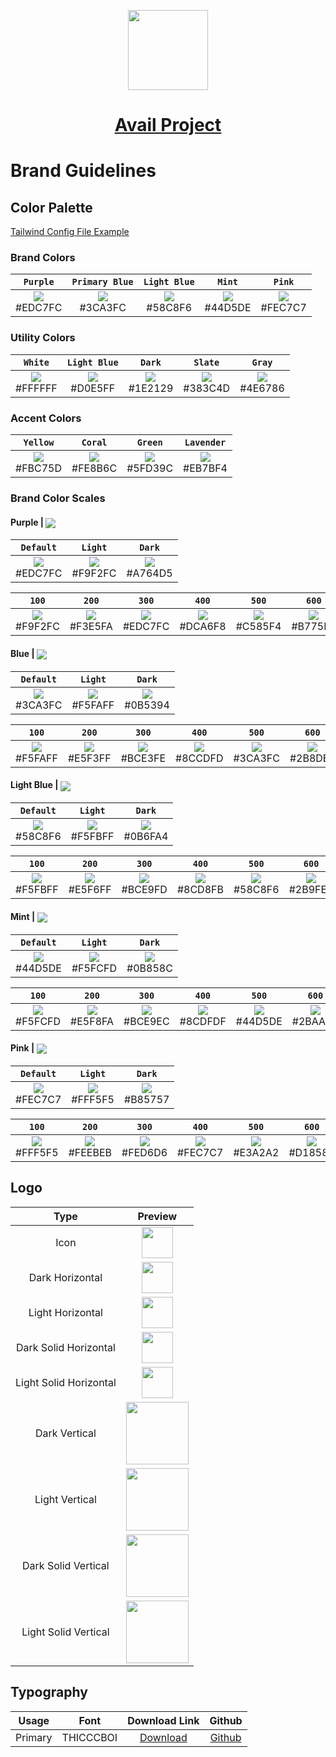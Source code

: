 <p align="center">
  <a href="https://www.availproject.org">
    <picture>
      <source media="(prefers-color-scheme: dark)" srcset="https://avail-project.notion.site/image/https%3A%2F%2Fprod-files-secure.s3.us-west-2.amazonaws.com%2F262da8dd-e38c-44da-b392-17097a293c89%2F8c37f1a8-a3d6-42b8-acf2-08a170aeb3c9%2Favail_logo_icon3x-1.svg?id=973e7bf2-94f5-4424-9a25-46b22e1fb9ef&table=block&spaceId=262da8dd-e38c-44da-b392-17097a293c89&userId=&cache=v2">
      <img src="https://avail-project.notion.site/image/https%3A%2F%2Fprod-files-secure.s3.us-west-2.amazonaws.com%2F262da8dd-e38c-44da-b392-17097a293c89%2F8c37f1a8-a3d6-42b8-acf2-08a170aeb3c9%2Favail_logo_icon3x-1.svg?id=973e7bf2-94f5-4424-9a25-46b22e1fb9ef&table=block&spaceId=262da8dd-e38c-44da-b392-17097a293c89&userId=&cache=v2" height="128">
    </picture>
    <h1 align="center">Avail Project</h1>
  </a>
</p>

# Brand Guidelines

## Color Palette

[Tailwind Config File Example](/style-guides/tailwind-config.example.js)

### Brand Colors
| `Purple` | `Primary Blue` | `Light Blue` | `Mint` | `Pink` |
|:--:|:--:|:--:|:--:|:--:|
|<a href='#'><img valign='middle' src='https://readme-swatches.vercel.app/EDC7FC?style=round&size=70'/></a> <br/> #EDC7FC|<a href='#'><img valign='middle' src='https://readme-swatches.vercel.app/3CA3FC?style=round&size=70'/></a> <br/> #3CA3FC|<a href='#'><img valign='middle' src='https://readme-swatches.vercel.app/58C8F6?style=round&size=70'/></a> <br/> #58C8F6|<a href='#'><img valign='middle' src='https://readme-swatches.vercel.app/44D5DE?style=round&size=70'/></a> <br/> #44D5DE|<a href='#'><img valign='middle' src='https://readme-swatches.vercel.app/FEC7C7?style=round&size=70'/></a> <br/> #FEC7C7|

### Utility Colors
| `White` | `Light Blue` | `Dark` | `Slate` | `Gray` |
|:--:|:--:|:--:|:--:|:--:|
|<a href='#'><img valign='middle' src='https://readme-swatches.vercel.app/FFFFFF?style=round&size=70'/></a> <br/> #FFFFFF|<a href='#'><img valign='middle' src='https://readme-swatches.vercel.app/D0E5FF?style=round&size=70'/></a> <br/> #D0E5FF|<a href='#'><img valign='middle' src='https://readme-swatches.vercel.app/1E2129?style=round&size=70'/></a> <br/> #1E2129|<a href='#'><img valign='middle' src='https://readme-swatches.vercel.app/383C4D?style=round&size=70'/></a> <br/> #383C4D|<a href='#'><img valign='middle' src='https://readme-swatches.vercel.app/4E6786?style=round&size=70'/></a> <br/> #4E6786|

### Accent Colors

| `Yellow` | `Coral` | `Green` | `Lavender` |
|:--:|:--:|:--:|:--:|
|<a href='#'><img valign='middle' src='https://readme-swatches.vercel.app/FBC75D?style=round&size=70'/></a> <br/> #FBC75D|<a href='#'><img valign='middle' src='https://readme-swatches.vercel.app/FE8B6C?style=round&size=70'/></a> <br/> #FE8B6C|<a href='#'><img valign='middle' src='https://readme-swatches.vercel.app/5FD39C?style=round&size=70'/></a> <br/> #5FD39C|<a href='#'><img valign='middle' src='https://readme-swatches.vercel.app/EB7BF4?style=round&size=70'/></a> <br/> #EB7BF4|

### Brand Color Scales

#### Purple | <a href='#'><img valign='middle' src='https://readme-swatches.vercel.app/EDC7FC?style=round&size=16'/></a>
| `Default` | `Light` |  `Dark` | 
|:--:|:--:|:--:|
|<a href='#'><img valign='middle' src='https://readme-swatches.vercel.app/EDC7FC?style=round&size=70'/></a> <br/> #EDC7FC|<a href='#'><img valign='middle' src='https://readme-swatches.vercel.app/F9F2FC?style=round&size=70'/></a> <br/> #F9F2FC|<a href='#'><img valign='middle' src='https://readme-swatches.vercel.app/A764D5?style=round&size=70'/></a> <br/> #A764D5|

| `100` | `200` | `300` | `400` | `500` | `600` | `700` | `800` | `900` | 
|:--:|:--:|:--:|:--:|:--:|:--:|:--:|:--:|:--:|
| <a href='#'><img valign='middle' src='https://readme-swatches.vercel.app/F9F2FC?style=round&size=70'/></a> <br/> #F9F2FC | <a href='#'><img valign='middle' src='https://readme-swatches.vercel.app/F3E5FA?style=round&size=70'/></a> <br/> #F3E5FA | <a href='#'><img valign='middle' src='https://readme-swatches.vercel.app/EDC7FC?style=round&size=70'/></a> <br/> #EDC7FC | <a href='#'><img valign='middle' src='https://readme-swatches.vercel.app/DCA6F8?style=round&size=70'/></a> <br/> #DCA6F8 | <a href='#'><img valign='middle' src='https://readme-swatches.vercel.app/C585F4?style=round&size=70'/></a> <br/> #C585F4 | <a href='#'><img valign='middle' src='https://readme-swatches.vercel.app/B775E9?style=round&size=70'/></a> <br/> #B775E9 | <a href='#'><img valign='middle' src='https://readme-swatches.vercel.app/A764D5?style=round&size=70'/></a> <br/> #A764D5 | <a href='#'><img valign='middle' src='https://readme-swatches.vercel.app/8F4DB8?style=round&size=70'/></a> <br/> #8F4DB8 | <a href='#'><img valign='middle' src='https://readme-swatches.vercel.app/6B3489?style=round&size=70'/></a> <br/> #6B3489 |

#### Blue | <a href='#'><img valign='middle' src='https://readme-swatches.vercel.app/3CA3FC?style=round&size=16'/></a>
| `Default` | `Light` |  `Dark` | 
|:--:|:--:|:--:|
|<a href='#'><img valign='middle' src='https://readme-swatches.vercel.app/3CA3FC?style=round&size=70'/></a> <br/> #3CA3FC|<a href='#'><img valign='middle' src='https://readme-swatches.vercel.app/F5FAFF?style=round&size=70'/></a> <br/> #F5FAFF|<a href='#'><img valign='middle' src='https://readme-swatches.vercel.app/0B5394?style=round&size=70'/></a> <br/> #0B5394|

| `100` | `200` | `300` | `400` | `500` | `600` | `700` | `800` | `900` | 
|:--:|:--:|:--:|:--:|:--:|:--:|:--:|:--:|:--:|
| <a href='#'><img valign='middle' src='https://readme-swatches.vercel.app/F5FAFF?style=round&size=70'/></a> <br/> #F5FAFF | <a href='#'><img valign='middle' src='https://readme-swatches.vercel.app/E5F3FF?style=round&size=70'/></a> <br/> #E5F3FF | <a href='#'><img valign='middle' src='https://readme-swatches.vercel.app/BCE3FE?style=round&size=70'/></a> <br/> #BCE3FE | <a href='#'><img valign='middle' src='https://readme-swatches.vercel.app/8CCDFD?style=round&size=70'/></a> <br/> #8CCDFD | <a href='#'><img valign='middle' src='https://readme-swatches.vercel.app/3CA3FC?style=round&size=70'/></a> <br/> #3CA3FC | <a href='#'><img valign='middle' src='https://readme-swatches.vercel.app/2B8DE0?style=round&size=70'/></a> <br/> #2B8DE0 | <a href='#'><img valign='middle' src='https://readme-swatches.vercel.app/1A77C4?style=round&size=70'/></a> <br/> #1A77C4 | <a href='#'><img valign='middle' src='https://readme-swatches.vercel.app/0B5394?style=round&size=70'/></a> <br/> #0B5394 | <a href='#'><img valign='middle' src='https://readme-swatches.vercel.app/063A69?style=round&size=70'/></a> <br/> #063A69 |

#### Light Blue | <a href='#'><img valign='middle' src='https://readme-swatches.vercel.app/58C8F6?style=round&size=16'/></a>
| `Default` | `Light` |  `Dark` | 
|:--:|:--:|:--:|
|<a href='#'><img valign='middle' src='https://readme-swatches.vercel.app/58C8F6?style=round&size=70'/></a> <br/> #58C8F6|<a href='#'><img valign='middle' src='https://readme-swatches.vercel.app/F5FBFF?style=round&size=70'/></a> <br/> #F5FBFF|<a href='#'><img valign='middle' src='https://readme-swatches.vercel.app/0B6FA4?style=round&size=70'/></a> <br/> #0B6FA4|

| `100` | `200` | `300` | `400` | `500` | `600` | `700` | `800` | `900` | 
|:--:|:--:|:--:|:--:|:--:|:--:|:--:|:--:|:--:|
| <a href='#'><img valign='middle' src='https://readme-swatches.vercel.app/F5FBFF?style=round&size=70'/></a> <br/> #F5FBFF | <a href='#'><img valign='middle' src='https://readme-swatches.vercel.app/E5F6FF?style=round&size=70'/></a> <br/> #E5F6FF | <a href='#'><img valign='middle' src='https://readme-swatches.vercel.app/BCE9FD?style=round&size=70'/></a> <br/> #BCE9FD | <a href='#'><img valign='middle' src='https://readme-swatches.vercel.app/8CD8FB?style=round&size=70'/></a> <br/> #8CD8FB | <a href='#'><img valign='middle' src='https://readme-swatches.vercel.app/58C8F6?style=round&size=70'/></a> <br/> #58C8F6 | <a href='#'><img valign='middle' src='https://readme-swatches.vercel.app/2B9FE0?style=round&size=70'/></a> <br/> #2B9FE0 | <a href='#'><img valign='middle' src='https://readme-swatches.vercel.app/1A87C4?style=round&size=70'/></a> <br/> #1A87C4 | <a href='#'><img valign='middle' src='https://readme-swatches.vercel.app/0B6FA4?style=round&size=70'/></a> <br/> #0B6FA4 | <a href='#'><img valign='middle' src='https://readme-swatches.vercel.app/064569?style=round&size=70'/></a> <br/> #064569 |

#### Mint | <a href='#'><img valign='middle' src='https://readme-swatches.vercel.app/44D5DE?style=round&size=16'/></a>
| `Default` | `Light` |  `Dark` | 
|:--:|:--:|:--:|
|<a href='#'><img valign='middle' src='https://readme-swatches.vercel.app/44D5DE?style=round&size=70'/></a> <br/> #44D5DE|<a href='#'><img valign='middle' src='https://readme-swatches.vercel.app/F5FCFD?style=round&size=70'/></a> <br/> #F5FCFD|<a href='#'><img valign='middle' src='https://readme-swatches.vercel.app/0B858C?style=round&size=70'/></a> <br/> #0B858C|

| `100` | `200` | `300` | `400` | `500` | `600` | `700` | `800` | `900` | 
|:--:|:--:|:--:|:--:|:--:|:--:|:--:|:--:|:--:|
| <a href='#'><img valign='middle' src='https://readme-swatches.vercel.app/F5FCFD?style=round&size=70'/></a> <br/> #F5FCFD | <a href='#'><img valign='middle' src='https://readme-swatches.vercel.app/E5F8FA?style=round&size=70'/></a> <br/> #E5F8FA | <a href='#'><img valign='middle' src='https://readme-swatches.vercel.app/BCE9EC?style=round&size=70'/></a> <br/> #BCE9EC | <a href='#'><img valign='middle' src='https://readme-swatches.vercel.app/8CDFDF?style=round&size=70'/></a> <br/> #8CDFDF | <a href='#'><img valign='middle' src='https://readme-swatches.vercel.app/44D5DE?style=round&size=70'/></a> <br/> #44D5DE | <a href='#'><img valign='middle' src='https://readme-swatches.vercel.app/2BAAB3?style=round&size=70'/></a> <br/> #2BAAB3 | <a href='#'><img valign='middle' src='https://readme-swatches.vercel.app/1A979F?style=round&size=70'/></a> <br/> #1A979F | <a href='#'><img valign='middle' src='https://readme-swatches.vercel.app/0B858C?style=round&size=70'/></a> <br/> #0B858C | <a href='#'><img valign='middle' src='https://readme-swatches.vercel.app/065459?style=round&size=70'/></a> <br/> #065459 |

#### Pink | <a href='#'><img valign='middle' src='https://readme-swatches.vercel.app/FEC7C7?style=round&size=16'/></a>
| `Default` | `Light` |  `Dark` | 
|:--:|:--:|:--:|
|<a href='#'><img valign='middle' src='https://readme-swatches.vercel.app/FEC7C7?style=round&size=70'/></a> <br/> #FEC7C7|<a href='#'><img valign='middle' src='https://readme-swatches.vercel.app/FFF5F5?style=round&size=70'/></a> <br/> #FFF5F5|<a href='#'><img valign='middle' src='https://readme-swatches.vercel.app/B85757?style=round&size=70'/></a> <br/> #B85757|

| `100` | `200` | `300` | `400` | `500` | `600` | `700` | `800` | `900` | 
|:--:|:--:|:--:|:--:|:--:|:--:|:--:|:--:|:--:|
| <a href='#'><img valign='middle' src='https://readme-swatches.vercel.app/FFF5F5?style=round&size=70'/></a> <br/> #FFF5F5 | <a href='#'><img valign='middle' src='https://readme-swatches.vercel.app/FEEBEB?style=round&size=70'/></a> <br/> #FEEBEB | <a href='#'><img valign='middle' src='https://readme-swatches.vercel.app/FED6D6?style=round&size=70'/></a> <br/> #FED6D6 | <a href='#'><img valign='middle' src='https://readme-swatches.vercel.app/FEC7C7?style=round&size=70'/></a> <br/> #FEC7C7 | <a href='#'><img valign='middle' src='https://readme-swatches.vercel.app/E3A2A2?style=round&size=70'/></a> <br/> #E3A2A2 | <a href='#'><img valign='middle' src='https://readme-swatches.vercel.app/D18585?style=round&size=70'/></a> <br/> #D18585 | <a href='#'><img valign='middle' src='https://readme-swatches.vercel.app/B85757?style=round&size=70'/></a> <br/> #B85757 | <a href='#'><img valign='middle' src='https://readme-swatches.vercel.app/8C3838?style=round&size=70'/></a> <br/> #8C3838 | <a href='#'><img valign='middle' src='https://readme-swatches.vercel.app/591C1C?style=round&size=70'/></a> <br/> #591C1C |

## Logo
| Type | Preview |
|:--:|:--:|
| Icon | <a href='#'><img valign='middle' src="https://img.notionusercontent.com/s3/prod-files-secure%2F262da8dd-e38c-44da-b392-17097a293c89%2F8c37f1a8-a3d6-42b8-acf2-08a170aeb3c9%2Favail_logo_icon3x-1.svg/size/?exp=1738448755&sig=cKtE19aaIpx0TSJCLKlY7i2H6Z5drlDRrZEqXrl6mOw" height="50"/></a> |
| Dark Horizontal | <a href='#'><img valign='middle' src="https://img.notionusercontent.com/s3/prod-files-secure%2F262da8dd-e38c-44da-b392-17097a293c89%2F7b9035f5-b5bd-4e59-af21-afa9ad61e8a1%2Favail_logo_horizontal_dark3x.svg/size/?exp=1738450983&sig=1xBkQUA0Mx6kEF2_nh-tczUztcfTUffBr8HCBB2lRdM" height="50"/></a> |
| Light Horizontal | <a href='#'><img valign='middle' src="https://img.notionusercontent.com/s3/prod-files-secure%2F262da8dd-e38c-44da-b392-17097a293c89%2F5c26d91d-5592-458f-8ae5-5fd5b510766a%2Favail_logo_horizontal_light3x.svg/size/?exp=1738450986&sig=zuiWwqsMalMMY9_OZup1ozSeKhBqnhz2vfrNeiIE3IE" height="50"/></a> |
| Dark Solid Horizontal | <a href='#'><img valign='middle' src="https://img.notionusercontent.com/s3/prod-files-secure%2F262da8dd-e38c-44da-b392-17097a293c89%2F82b8a37e-47be-4e9c-99da-d1bfc934895c%2Favail_logo_horizontal_dark_solid3x.svg/size/?exp=1738450988&sig=usJzjDx1S_hTJnFiAzkI-XEU3hMvTmIx47uX4Jbu660" height="50"/></a> |
| Light Solid Horizontal | <a href='#'><img valign='middle' src="https://img.notionusercontent.com/s3/prod-files-secure%2F262da8dd-e38c-44da-b392-17097a293c89%2F7dfe98c1-87e2-4e91-afb1-8e5912d6e74e%2Favail_logo_horizontal_light_solid3x.svg/size/?exp=1738450989&sig=ltHuIIKCaDpXRz7CkEXKhPWC085S0ZAcArejhNkVx0E" height="50"/></a> |
| Dark Vertical | <a href='#'><img valign='middle' src="https://img.notionusercontent.com/s3/prod-files-secure%2F262da8dd-e38c-44da-b392-17097a293c89%2Ff80df6c9-45d8-49a0-81a4-cae8674e15eb%2Favail_logo_vertical_dark3x.svg/size/?exp=1738450991&sig=N5dXSG2nSuqsPPbnljd0WcaUFkDIIUhiz3fTN90AAOY" height="100"/></a> |
| Light Vertical | <a href='#'><img valign='middle' src="https://img.notionusercontent.com/s3/prod-files-secure%2F262da8dd-e38c-44da-b392-17097a293c89%2Ff63bbd0f-ca08-4a96-a91d-3ec4f8763bc5%2Favail_logo_vertical_light3x.svg/size/?exp=1738450998&sig=VEtYG0KK6itRWzr6z3SYuWJUM-SmiIjqrpj48ZF-sVs" height="100"/></a> |
| Dark Solid Vertical | <a href='#'><img valign='middle' src="https://img.notionusercontent.com/s3/prod-files-secure%2F262da8dd-e38c-44da-b392-17097a293c89%2Fca1e1a4a-e21e-40fc-adf9-3dd9f568f081%2Favail_logo_vertical_dark_solid3x.svg/size/?exp=1738451000&sig=_FB9FfT9xs2waLpSa_l9drlxMMYfGwLc1eqYccvl8Gw" height="100"/></a> |
| Light Solid Vertical | <a href='#'><img valign='middle' src="https://img.notionusercontent.com/s3/prod-files-secure%2F262da8dd-e38c-44da-b392-17097a293c89%2Fd556fefa-b97b-4fbc-9129-7c6ba7c57761%2Favail_logo_vertical_light_solid3x.svg/size/?exp=1738451063&sig=HKCgtZvJ1uPOuuurx1zJTD-E01eIbQZGf5RkLnjSY3U" height="100"/></a> |

## Typography

| Usage | Font | Download Link | Github |
|:--:|:--:|:--:|:--:|
| Primary | THICCCBOI | [Download](https://fontesk.com/thicccboi-typeface/) | [Github](https://github.com/wonderunit/font-thicccboi) |
